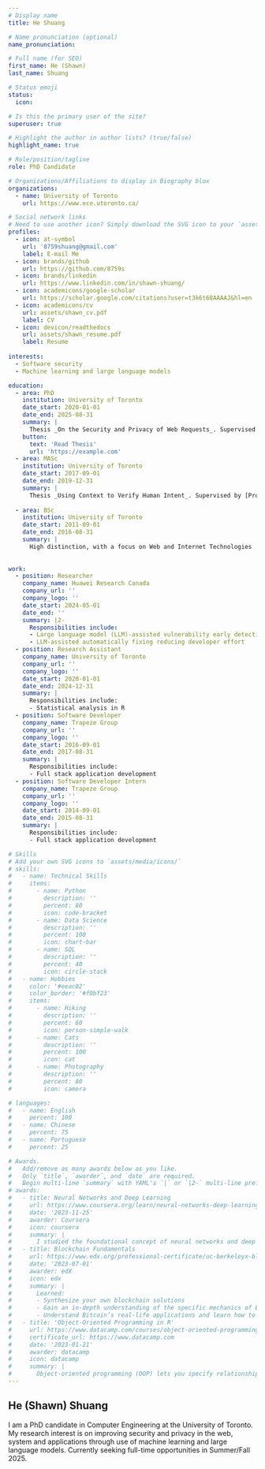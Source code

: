 ```yaml
---
# Display name
title: He Shuang

# Name pronunciation (optional)
name_pronunciation: 

# Full name (for SEO)
first_name: He (Shawn)
last_name: Shuang

# Status emoji
status:
  icon: 

# Is this the primary user of the site?
superuser: true

# Highlight the author in author lists? (true/false)
highlight_name: true

# Role/position/tagline
role: PhD Candidate

# Organizations/Affiliations to display in Biography blox
organizations:
  - name: University of Toronto
    url: https://www.ece.utoronto.ca/

# Social network links
# Need to use another icon? Simply download the SVG icon to your `assets/media/icons/` folder.
profiles:
  - icon: at-symbol
    url: '8759shuang@gmail.com'
    label: E-mail Me
  - icon: brands/github
    url: https://github.com/8759s
  - icon: brands/linkedin
    url: https://www.linkedin.com/in/shawn-shuang/
  - icon: academicons/google-scholar
    url: https://scholar.google.com/citations?user=t3k6t68AAAAJ&hl=en
  - icon: academicons/cv
    url: assets/shawn_cv.pdf
    label: CV
  - icon: devicon/readthedocs
    url: assets/shawn_resume.pdf
    label: Resume
  
interests:
  - Software security
  - Machine learning and large language models

education:
  - area: PhD 
    institution: University of Toronto
    date_start: 2020-01-01
    date_end: 2025-08-31
    summary: |
      Thesis _On the Security and Privacy of Web Requests_. Supervised by [Prof David Lie](https://security.csl.toronto.edu/). Presented papers at conferences such as NDSS and DSN and journals such as CSUR.
    button:
      text: 'Read Thesis'
      url: 'https://example.com'
  - area: MASc 
    institution: University of Toronto
    date_start: 2017-09-01
    date_end: 2019-12-31
    summary: |
      Thesis _Using Context to Verify Human Intent_. Supervised by [Prof David Lie](https://security.csl.toronto.edu/). Presented papers at ApSys. 
      
  - area: BSc
    institution: University of Toronto
    date_start: 2011-09-01
    date_end: 2016-08-31
    summary: |
      High distinction, with a focus on Web and Internet Technologies
      
      
work:
  - position: Researcher
    company_name: Huawei Research Canada
    company_url: ''
    company_logo: ''
    date_start: 2024-05-01
    date_end: ''
    summary: |2-
      Responsibilities include:
      - Large language model (LLM)-assisted vulnerability early detection reducing vulnerability response time 
      - LLM-assisted automatically fixing reducing developer effort
  - position: Research Assistant 
    company_name: University of Toronto
    company_url: ''
    company_logo: ''
    date_start: 2020-01-01
    date_end: 2024-12-31
    summary: |
      Responsibilities include:
      - Statistical analysis in R
  - position: Software Developer
    company_name: Trapeze Group 
    company_url: ''
    company_logo: ''
    date_start: 2016-09-01
    date_end: 2017-08-31
    summary: |
      Responsibilities include:
      - Full stack application development 
  - position: Software Developer Intern
    company_name: Trapeze Group 
    company_url: ''
    company_logo: ''
    date_start: 2014-09-01
    date_end: 2015-08-31
    summary: |
      Responsibilities include:
      - Full stack application development 

# Skills
# Add your own SVG icons to `assets/media/icons/`
# skills:
#   - name: Technical Skills
#     items:
#       - name: Python
#         description: ''
#         percent: 80
#         icon: code-bracket
#       - name: Data Science
#         description: ''
#         percent: 100
#         icon: chart-bar
#       - name: SQL
#         description: ''
#         percent: 40
#         icon: circle-stack
#   - name: Hobbies
#     color: '#eeac02'
#     color_border: '#f0bf23'
#     items:
#       - name: Hiking
#         description: ''
#         percent: 60
#         icon: person-simple-walk
#       - name: Cats
#         description: ''
#         percent: 100
#         icon: cat
#       - name: Photography
#         description: ''
#         percent: 80
#         icon: camera

# languages:
#   - name: English
#     percent: 100
#   - name: Chinese
#     percent: 75
#   - name: Portuguese
#     percent: 25

# Awards.
#   Add/remove as many awards below as you like.
#   Only `title`, `awarder`, and `date` are required.
#   Begin multi-line `summary` with YAML's `|` or `|2-` multi-line prefix and indent 2 spaces below.
# awards:
#   - title: Neural Networks and Deep Learning
#     url: https://www.coursera.org/learn/neural-networks-deep-learning
#     date: '2023-11-25'
#     awarder: Coursera
#     icon: coursera
#     summary: |
#       I studied the foundational concept of neural networks and deep learning. By the end, I was familiar with the significant technological trends driving the rise of deep learning; build, train, and apply fully connected deep neural networks; implement efficient (vectorized) neural networks; identify key parameters in a neural network’s architecture; and apply deep learning to your own applications.
#   - title: Blockchain Fundamentals
#     url: https://www.edx.org/professional-certificate/uc-berkeleyx-blockchain-fundamentals
#     date: '2023-07-01'
#     awarder: edX
#     icon: edx
#     summary: |
#       Learned:
#       - Synthesize your own blockchain solutions
#       - Gain an in-depth understanding of the specific mechanics of Bitcoin
#       - Understand Bitcoin’s real-life applications and learn how to attack and destroy Bitcoin, Ethereum, smart contracts and Dapps, and alternatives to Bitcoin’s Proof-of-Work consensus algorithm
#   - title: 'Object-Oriented Programming in R'
#     url: https://www.datacamp.com/courses/object-oriented-programming-with-s3-and-r6-in-r
#     certificate_url: https://www.datacamp.com
#     date: '2023-01-21'
#     awarder: datacamp
#     icon: datacamp
#     summary: |
#       Object-oriented programming (OOP) lets you specify relationships between functions and the objects that they can act on, helping you manage complexity in your code. This is an intermediate level course, providing an introduction to OOP, using the S3 and R6 systems. S3 is a great day-to-day R programming tool that simplifies some of the functions that you write. R6 is especially useful for industry-specific analyses, working with web APIs, and building GUIs.
---
```


## He (Shawn) Shuang

I am a PhD candidate in Computer Engineering at the University of Toronto. My research interest is on improving security and privacy in the web, system and applications through use of machine learning and large language models. Currently seeking full-time opportunities in Summer/Fall 2025.
